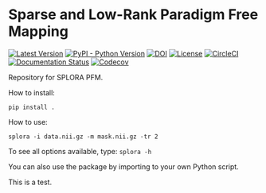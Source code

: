 # Sparse and Low-Rank Paradigm Free Mapping

[![Latest Version](https://img.shields.io/pypi/v/splora.svg)](https://pypi.python.org/pypi/splora/)
[![PyPI - Python Version](https://img.shields.io/pypi/pyversions/splora.svg)](https://pypi.python.org/pypi/splora/)
[![DOI](https://zenodo.org/badge/291096007.svg)](https://zenodo.org/badge/latestdoi/291096007)
[![License](https://img.shields.io/badge/License-LGPL%202.1-blue.svg)](https://opensource.org/licenses/LGPL-2.1)
[![CircleCI](https://circleci.com/gh/eurunuela/splora.svg?style=shield)](https://circleci.com/gh/eurunuela/splora)
[![Documentation Status](https://readthedocs.org/projects/splora/badge/?version=latest)](http://splora.readthedocs.io/en/latest/?badge=latest)
[![Codecov](https://codecov.io/gh/eurunuela/splora/branch/main/graph/badge.svg)](https://codecov.io/gh/me-ica/template-package)

Repository for SPLORA PFM.

How to install:

`pip install .`

How to use:

`splora -i data.nii.gz -m mask.nii.gz -tr 2`

To see all options available, type: `splora -h`

You can also use the package by importing to your own Python script.

This is a test.
